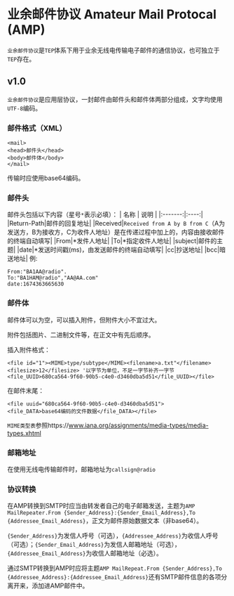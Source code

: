 # 业余邮件协议 Amateur Mail Protocal (AMP)
`业余邮件协议`是`TEP`体系下用于业余无线电传输电子邮件的通信协议，也可独立于`TEP`存在。

## v1.0
`业余邮件协议`是应用层协议，一封邮件由邮件头和邮件体两部分组成，文字均使用`UTF-8`编码。
### 邮件格式（XML）
```
<mail>
<head>邮件头</head>
<body>邮件体</body>
</mail>
```
传输时应使用base64编码。

### 邮件头
邮件头包括以下内容（星号`*`表示必填）：
| 名称 | 说明 |
|:-------:|:----:|
|Return-Path|邮件的回复地址|
|Received|`Received from A by B from C`（A为发送方，B为接收方，C为收件人地址）是在传递过程中加上的，内容由接收邮件的终端自动填写|
|From|*发件人地址|
|To|*指定收件人地址|
|subject|邮件的主题|
|date|*发送时间戳(ms)，由发送邮件的终端自动填写|
|cc|抄送地址|
|bcc|暗送地址|
例:
```
From:"BA1AA@radio".
To:"BA1HAM@radio","AA@AA.com"
date:1674363665630
```
### 邮件体
邮件体可以为空，可以插入附件，但附件大小不宜过大。

附件包括图片、二进制文件等，在正文中有先后顺序。

插入附件格式：
```
<file id="1"><MIME>type/subtype</MIME><filename>a.txt"</filename><filesize>12</filesize> '以字节为单位，不足一字节补齐一字节
<file_UUID>680ca564-9f60-90b5-c4e0-d3460dba5d51</file_UUID></file>
```
在邮件末尾：
```
<file uuid="680ca564-9f60-90b5-c4e0-d3460dba5d51">
<file_DATA>base64编码的文件数据</file_DATA></file>
```
`MIME类型表`参照https://www.iana.org/assignments/media-types/media-types.xhtml
### 邮箱地址
在使用无线电传输邮件时，邮箱地址为`callsign@radio`
### 协议转换
在AMP转换到SMTP时应当由转发者自己的电子邮箱发送，主题为`AMP MailRepeater.From {Sender_Address}:{Sender_Email_Address},To {Addressee_Email_Address}`，正文为邮件原始数据文本（非base64）。

`{Sender_Address}`为发信人呼号（可选），`{Addressee_Address}`为收信人呼号（可选）；`{Sender_Email_Address}`为发信人邮箱地址（可选），`{Addressee_Email_Address}`为收信人邮箱地址（必选）。

通过SMTP转换到AMP时应将主题`AMP MailRepeat.From {Sender_Address},To {Addressee_Address}:{Addressee_Email_Address}`还有SMTP邮件信息的各项分离开来，添加进AMP邮件中。
